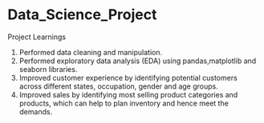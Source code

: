 # Data_Science_Project

Project Learnings 
1) Performed data cleaning and manipulation.
2) Performed exploratory data analysis (EDA) using pandas,matplotlib and seaborn libraries.
3) Improved customer experience by identifying potential customers across different states, occupation, gender and age groups.
4) Improved sales by identifying most selling product categories and products, which can help to plan inventory and hence meet the demands.
